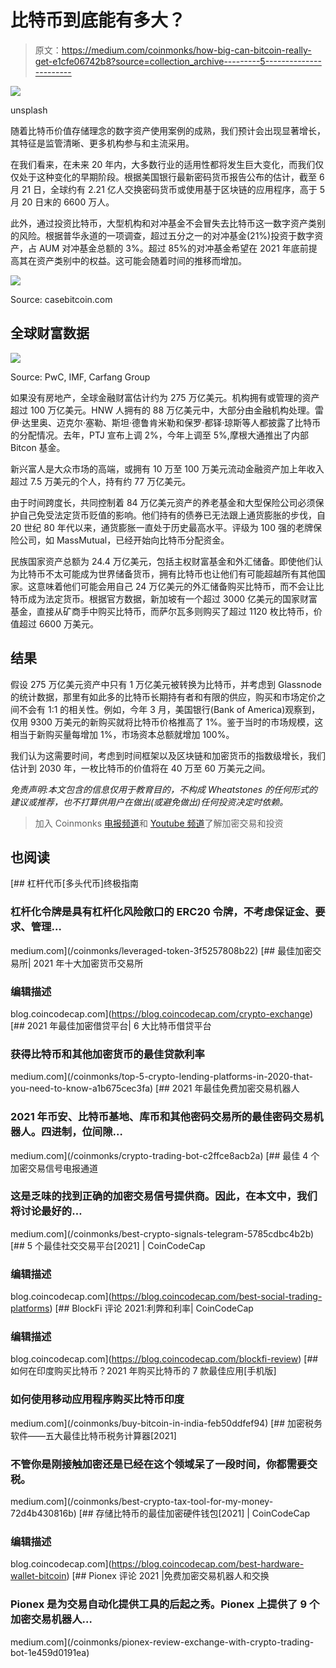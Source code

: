 # 比特币到底能有多大？

> 原文：<https://medium.com/coinmonks/how-big-can-bitcoin-really-get-e1cfe06742b8?source=collection_archive---------5----------------------->

![](img/30cb799b10cf8533855368242818a3de.png)

unsplash

随着比特币价值存储理念的数字资产使用案例的成熟，我们预计会出现显著增长，其特征是监管清晰、更多机构参与和主流采用。

在我们看来，在未来 20 年内，大多数行业的适用性都将发生巨大变化，而我们仅仅处于这种变化的早期阶段。根据美国银行最新密码货币报告公布的估计，截至 6 月 21 日，全球约有 2.21 亿人交换密码货币或使用基于区块链的应用程序，高于 5 月 20 日末的 6600 万人。

此外，通过投资比特币，大型机构和对冲基金不会冒失去比特币这一数字资产类别的风险。根据普华永道的一项调查，超过五分之一的对冲基金(21%)投资于数字资产，占 AUM 对冲基金总额的 3%。超过 85%的对冲基金希望在 2021 年底前提高其在资产类别中的权益。这可能会随着时间的推移而增加。

![](img/938579ab9eb01a86abf10329d9d919af.png)

Source: casebitcoin.com

## 全球财富数据

![](img/e165b147112ecc5599770b46b00d1a96.png)

Source: PwC, IMF, Carfang Group

如果没有房地产，全球金融财富估计约为 275 万亿美元。机构拥有或管理的资产超过 100 万亿美元。HNW 人拥有的 88 万亿美元中，大部分由金融机构处理。雷伊·达里奥、迈克尔·塞勒、斯坦·德鲁肯米勒和保罗·都铎·琼斯等人都披露了比特币的分配情况。去年，PTJ 宣布上调 2%，今年上调至 5%,摩根大通推出了内部 Bitcon 基金。

新兴富人是大众市场的高端，或拥有 10 万至 100 万美元流动金融资产加上年收入超过 7.5 万美元的个人，持有约 77 万亿美元。

由于时间跨度长，共同控制着 84 万亿美元资产的养老基金和大型保险公司必须保护自己免受法定货币贬值的影响。他们持有的债券已无法跟上通货膨胀的步伐，自 20 世纪 80 年代以来，通货膨胀一直处于历史最高水平。评级为 100 强的老牌保险公司，如 MassMutual，已经开始向比特币分配资金。

民族国家资产总额为 24.4 万亿美元，包括主权财富基金和外汇储备。即使他们认为比特币不太可能成为世界储备货币，拥有比特币也让他们有可能超越所有其他国家。这意味着他们可能会用自己 24 万亿美元的外汇储备购买比特币，而不会让比特币成为法定货币。根据官方数据，新加坡有一个超过 3000 亿美元的国家财富基金，直接从矿商手中购买比特币，而萨尔瓦多则购买了超过 1120 枚比特币，价值超过 6600 万美元。

## 结果

假设 275 万亿美元资产中只有 1 万亿美元被转换为比特币，并考虑到 Glassnode 的统计数据，那里有如此多的比特币长期持有者和有限的供应，购买和市场定价之间不会有 1:1 的相关性。例如，今年 3 月，美国银行(Bank of America)观察到，仅用 9300 万美元的新购买就将比特币价格推高了 1%。鉴于当时的市场规模，这相当于新购买量每增加 1%，市场资本总额就增加 100%。

我们认为这需要时间，考虑到时间框架以及区块链和加密货币的指数级增长，我们估计到 2030 年，一枚比特币的价值将在 40 万至 60 万美元之间。

*免责声明:本文包含的信息仅用于教育目的，不构成 Wheatstones 的任何形式的建议或推荐，也不打算供用户在做出(或避免做出)任何投资决定时依赖。*

> 加入 Coinmonks [电报频道](https://t.me/coincodecap)和 [Youtube 频道](https://www.youtube.com/c/coinmonks/videos)了解加密交易和投资

## 也阅读

[](/coinmonks/leveraged-token-3f5257808b22) [## 杠杆代币[多头代币]终极指南

### 杠杆化令牌是具有杠杆化风险敞口的 ERC20 令牌，不考虑保证金、要求、管理…

medium.com](/coinmonks/leveraged-token-3f5257808b22) [](https://blog.coincodecap.com/crypto-exchange) [## 最佳加密交易所| 2021 年十大加密货币交易所

### 编辑描述

blog.coincodecap.com](https://blog.coincodecap.com/crypto-exchange) [](/coinmonks/top-5-crypto-lending-platforms-in-2020-that-you-need-to-know-a1b675cec3fa) [## 2021 年最佳加密借贷平台| 6 大比特币借贷平台

### 获得比特币和其他加密货币的最佳贷款利率

medium.com](/coinmonks/top-5-crypto-lending-platforms-in-2020-that-you-need-to-know-a1b675cec3fa) [](/coinmonks/crypto-trading-bot-c2ffce8acb2a) [## 2021 年最佳免费加密交易机器人

### 2021 年币安、比特币基地、库币和其他密码交易所的最佳密码交易机器人。四进制，位间隙…

medium.com](/coinmonks/crypto-trading-bot-c2ffce8acb2a) [](/coinmonks/best-crypto-signals-telegram-5785cdbc4b2b) [## 最佳 4 个加密交易信号电报通道

### 这是乏味的找到正确的加密交易信号提供商。因此，在本文中，我们将讨论最好的…

medium.com](/coinmonks/best-crypto-signals-telegram-5785cdbc4b2b)  [## 5 个最佳社交交易平台[2021] | CoinCodeCap

### 编辑描述

blog.coincodecap.com](https://blog.coincodecap.com/best-social-trading-platforms) [](https://blog.coincodecap.com/blockfi-review) [## BlockFi 评论 2021:利弊和利率| CoinCodeCap

### 编辑描述

blog.coincodecap.com](https://blog.coincodecap.com/blockfi-review) [](/coinmonks/buy-bitcoin-in-india-feb50ddfef94) [## 如何在印度购买比特币？2021 年购买比特币的 7 款最佳应用[手机版]

### 如何使用移动应用程序购买比特币印度

medium.com](/coinmonks/buy-bitcoin-in-india-feb50ddfef94) [](/coinmonks/best-crypto-tax-tool-for-my-money-72d4b430816b) [## 加密税务软件——五大最佳比特币税务计算器[2021]

### 不管你是刚接触加密还是已经在这个领域呆了一段时间，你都需要交税。

medium.com](/coinmonks/best-crypto-tax-tool-for-my-money-72d4b430816b) [](https://blog.coincodecap.com/best-hardware-wallet-bitcoin) [## 存储比特币的最佳加密硬件钱包[2021] | CoinCodeCap

### 编辑描述

blog.coincodecap.com](https://blog.coincodecap.com/best-hardware-wallet-bitcoin) [](/coinmonks/pionex-review-exchange-with-crypto-trading-bot-1e459d0191ea) [## Pionex 评论 2021 |免费加密交易机器人和交换

### Pionex 是为交易自动化提供工具的后起之秀。Pionex 上提供了 9 个加密交易机器人…

medium.com](/coinmonks/pionex-review-exchange-with-crypto-trading-bot-1e459d0191ea)